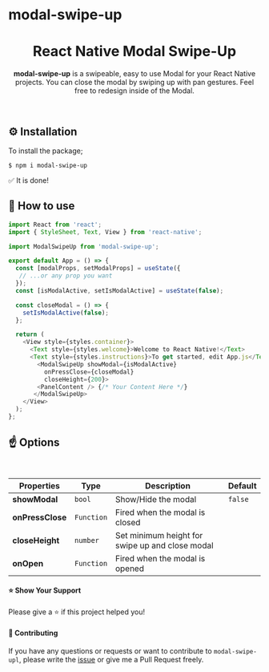 # modal-swipe-up

<div align="center">

<h1>React Native Modal Swipe-Up</h1>

**modal-swipe-up** is a swipeable, easy to use Modal for your React Native projects. You can close the modal by swiping up with pan gestures. Feel free to redesign inside of the Modal.

</div>

<br/>

## ⚙️ Installation

To install the package;

```
$ npm i modal-swipe-up
```

✅ It is done!

<!-- ## Usage -->

## 🚀 How to use

```javascript
import React from 'react';
import { StyleSheet, Text, View } from 'react-native';

import ModalSwipeUp from 'modal-swipe-up';

export default App = () => {
  const [modalProps, setModalProps] = useState({
   // ...or any prop you want
  });
  const [isModalActive, setIsModalActive] = useState(false);

  const closeModal = () => {
    setIsModalActive(false);
  };

  return (
    <View style={styles.container}>
      <Text style={styles.welcome}>Welcome to React Native!</Text>
      <Text style={styles.instructions}>To get started, edit App.js</Text>
        <ModalSwipeUp showModal={isModalActive} 
          onPressClose={closeModal}
          closeHeight={200}>
        <PanelContent /> {/* Your Content Here */}
       </ModalSwipeUp>
    </View>
  );
};
```

## ☝️ Options

<br/>

| Properties              | Type       | Description                                                 | Default |
| ----------------------- | ---------- | ----------------------------------------------------------- | ------- |
| **showModal**           | `bool`     | Show/Hide the modal                                         | `false` |
| **onPressClose**        | `Function` | Fired when the modal is closed                              |         |
| **closeHeight**         | `number`   | Set minimum height for swipe up and close modal             |         |
| **onOpen**              | `Function` | Fired when the modal is opened                              |         |

#### ⭐️ Show Your Support

Please give a ⭐️ if this project helped you!

#### 👏 Contributing

If you have any questions or requests or want to contribute to `modal-swipe-upl`, please write the [issue](https://github.com/raouldandresy/modal-swipe-up/issues) or give me a Pull Request freely.
